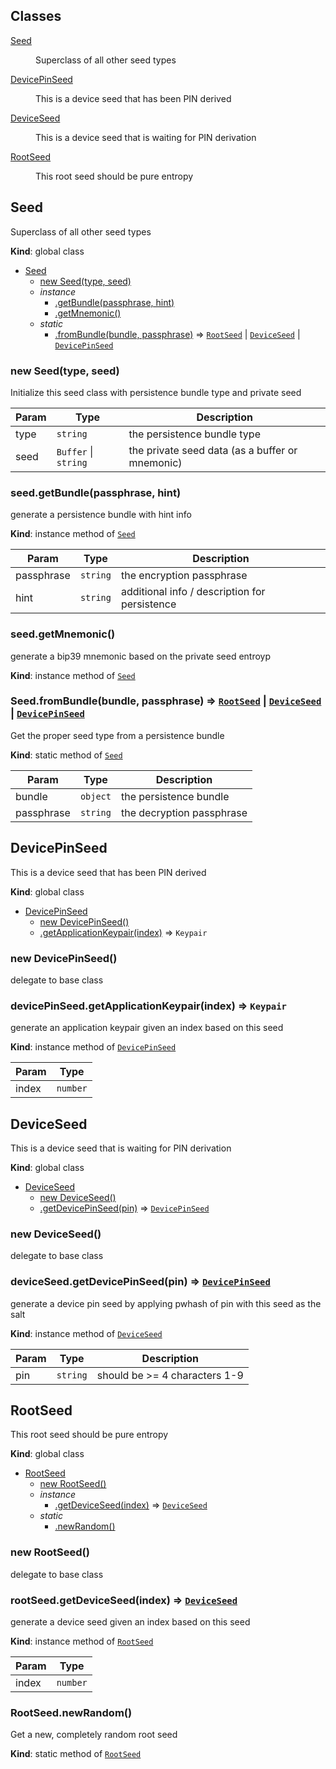 ## Classes

<dl>
<dt><a href="#Seed">Seed</a></dt>
<dd><p>Superclass of all other seed types</p>
</dd>
<dt><a href="#DevicePinSeed">DevicePinSeed</a></dt>
<dd><p>This is a device seed that has been PIN derived</p>
</dd>
<dt><a href="#DeviceSeed">DeviceSeed</a></dt>
<dd><p>This is a device seed that is waiting for PIN derivation</p>
</dd>
<dt><a href="#RootSeed">RootSeed</a></dt>
<dd><p>This root seed should be pure entropy</p>
</dd>
</dl>

<a name="Seed"></a>

## Seed
Superclass of all other seed types

**Kind**: global class  

* [Seed](#Seed)
    * [new Seed(type, seed)](#new_Seed_new)
    * _instance_
        * [.getBundle(passphrase, hint)](#Seed+getBundle)
        * [.getMnemonic()](#Seed+getMnemonic)
    * _static_
        * [.fromBundle(bundle, passphrase)](#Seed.fromBundle) ⇒ [<code>RootSeed</code>](#RootSeed) \| [<code>DeviceSeed</code>](#DeviceSeed) \| [<code>DevicePinSeed</code>](#DevicePinSeed)

<a name="new_Seed_new"></a>

### new Seed(type, seed)
Initialize this seed class with persistence bundle type and private seed


| Param | Type | Description |
| --- | --- | --- |
| type | <code>string</code> | the persistence bundle type |
| seed | <code>Buffer</code> \| <code>string</code> | the private seed data (as a buffer or mnemonic) |

<a name="Seed+getBundle"></a>

### seed.getBundle(passphrase, hint)
generate a persistence bundle with hint info

**Kind**: instance method of [<code>Seed</code>](#Seed)  

| Param | Type | Description |
| --- | --- | --- |
| passphrase | <code>string</code> | the encryption passphrase |
| hint | <code>string</code> | additional info / description for persistence |

<a name="Seed+getMnemonic"></a>

### seed.getMnemonic()
generate a bip39 mnemonic based on the private seed entroyp

**Kind**: instance method of [<code>Seed</code>](#Seed)  
<a name="Seed.fromBundle"></a>

### Seed.fromBundle(bundle, passphrase) ⇒ [<code>RootSeed</code>](#RootSeed) \| [<code>DeviceSeed</code>](#DeviceSeed) \| [<code>DevicePinSeed</code>](#DevicePinSeed)
Get the proper seed type from a persistence bundle

**Kind**: static method of [<code>Seed</code>](#Seed)  

| Param | Type | Description |
| --- | --- | --- |
| bundle | <code>object</code> | the persistence bundle |
| passphrase | <code>string</code> | the decryption passphrase |

<a name="DevicePinSeed"></a>

## DevicePinSeed
This is a device seed that has been PIN derived

**Kind**: global class  

* [DevicePinSeed](#DevicePinSeed)
    * [new DevicePinSeed()](#new_DevicePinSeed_new)
    * [.getApplicationKeypair(index)](#DevicePinSeed+getApplicationKeypair) ⇒ <code>Keypair</code>

<a name="new_DevicePinSeed_new"></a>

### new DevicePinSeed()
delegate to base class

<a name="DevicePinSeed+getApplicationKeypair"></a>

### devicePinSeed.getApplicationKeypair(index) ⇒ <code>Keypair</code>
generate an application keypair given an index based on this seed

**Kind**: instance method of [<code>DevicePinSeed</code>](#DevicePinSeed)  

| Param | Type |
| --- | --- |
| index | <code>number</code> | 

<a name="DeviceSeed"></a>

## DeviceSeed
This is a device seed that is waiting for PIN derivation

**Kind**: global class  

* [DeviceSeed](#DeviceSeed)
    * [new DeviceSeed()](#new_DeviceSeed_new)
    * [.getDevicePinSeed(pin)](#DeviceSeed+getDevicePinSeed) ⇒ [<code>DevicePinSeed</code>](#DevicePinSeed)

<a name="new_DeviceSeed_new"></a>

### new DeviceSeed()
delegate to base class

<a name="DeviceSeed+getDevicePinSeed"></a>

### deviceSeed.getDevicePinSeed(pin) ⇒ [<code>DevicePinSeed</code>](#DevicePinSeed)
generate a device pin seed by applying pwhash of pin with this seed as the salt

**Kind**: instance method of [<code>DeviceSeed</code>](#DeviceSeed)  

| Param | Type | Description |
| --- | --- | --- |
| pin | <code>string</code> | should be >= 4 characters 1-9 |

<a name="RootSeed"></a>

## RootSeed
This root seed should be pure entropy

**Kind**: global class  

* [RootSeed](#RootSeed)
    * [new RootSeed()](#new_RootSeed_new)
    * _instance_
        * [.getDeviceSeed(index)](#RootSeed+getDeviceSeed) ⇒ [<code>DeviceSeed</code>](#DeviceSeed)
    * _static_
        * [.newRandom()](#RootSeed.newRandom)

<a name="new_RootSeed_new"></a>

### new RootSeed()
delegate to base class

<a name="RootSeed+getDeviceSeed"></a>

### rootSeed.getDeviceSeed(index) ⇒ [<code>DeviceSeed</code>](#DeviceSeed)
generate a device seed given an index based on this seed

**Kind**: instance method of [<code>RootSeed</code>](#RootSeed)  

| Param | Type |
| --- | --- |
| index | <code>number</code> | 

<a name="RootSeed.newRandom"></a>

### RootSeed.newRandom()
Get a new, completely random root seed

**Kind**: static method of [<code>RootSeed</code>](#RootSeed)  
